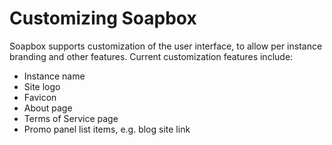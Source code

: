 # Customizing Soapbox

Soapbox supports customization of the user interface, to allow per instance branding and other features.  Current customization features include:
* Instance name
* Site logo
* Favicon
* About page
* Terms of Service page
* Promo panel list items, e.g. blog site link